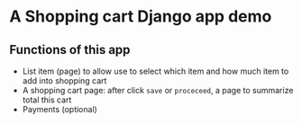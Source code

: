 # A Shopping cart Django app demo 

## Functions of this app

 -  List item (page) to allow use to select which item and how much item to add into shopping cart
 - A shopping cart page: after click `save` or `proceceed`, a page to summarize total this cart 
 - Payments (optional)